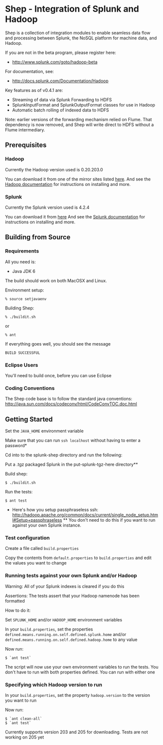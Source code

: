 
Shep - Integration of Splunk and Hadoop
=======================================

Shep is a collection of integration modules to enable
seamless data flow and processing between Splunk, the
NoSQL platform for machine data, and Hadoop.

If you are not in the beta program, please register here:

* http://www.splunk.com/goto/hadoop-beta

For documentation, see:

* http://docs.splunk.com/Documentation/Hadoop

Key features as of v0.4.1 are:

* Streaming of data via Splunk Forwarding to HDFS
* SplunkInputFormat and SplunkOutputFormat classes for use in Hadoop
* Automatic batch rolling of indexed data to HDFS

Note: earlier versions of the forwarding mechanism relied on
Flume. That dependency is now removed, and Shep will write
direct to HDFS without a Flume intermediary.

Prerequisites
-------------

### Hadoop

Currently the Hadoop version used is 0.20.203.0

You can download it from one of the mirror sites listed [here][hadoop-download].
And see the [Hadoop documentation][] for instructions on installing and more.

[hadoop-download]:http://www.apache.org/dyn/closer.cgi?path=hadoop/core/hadoop-0.20.203.0/hadoop-0.20.203.0rc1.tar.gz
[Hadoop documentation]:http://hadoop.apache.org/common/docs/r0.20.203.0/

### Splunk

Currently the Splunk version used is 4.2.4

You can download it from [here][splunk-download]
And see the [Splunk documentation][] for instructions on installing and more.

[Splunk documentation]:http://docs.splunk.com/Documentation/Splunk/latest/User
[splunk-download]:http://www.splunk.com/download


Building from Source
--------------------

### Requirements

All you need is:

* Java JDK 6

The build should work on both MacOSX and Linux.

Environment setup:

	% source setjavaenv

Building Shep:

	% ./buildit.sh

or

	% ant

If everything goes well, you should see the message

	BUILD SUCCESSFUL

### Eclipse Users

You'll need to build once, before you can use Eclipse

### Coding Conventions

The Shep code base is to follow the standard java conventions:
http://java.sun.com/docs/codeconv/html/CodeConvTOC.doc.html

Getting Started
---------------

Set the `JAVA_HOME` environment variable

Make sure that you can run `ssh localhost` without having to enter a password*

Cd into to the splunk-shep directory and run the following:

Put a .tgz packaged Splunk in the put-splunk-tgz-here directory**

Build shep:

	$ ./buildit.sh

Run the tests:

	$ ant test

* Here's how you setup passphraseless ssh: http://hadoop.apache.org/common/docs/current/single_node_setup.html#Setup+passphraseless
** You don't need to do this if you want to run against your own Splunk instance.

### Test configuration

Create a file called `build.properties`

Copy the contents from `default.properties` to `build.properties` and edit the values you want to change

### Running tests against your own Splunk and/or Hadoop

Warning: All of your Splunk indexes is cleared if you do this

Assertions: The tests assert that your Hadoop namenode has been formatted

How to do it:

Set `SPLUNK_HOME` and/or `HADOOP_HOME` environment variables

In your `build.properties`, set the properties `defined.means.running.on.self.defined.splunk.home` and/or `defined.means.running.on.self.defined.hadoop.home` to any value

Now run:

	$ `ant test`

The script will now use your own environment variables to run the tests. You don't have to run with both properties defined. You can run with either one

### Specifying which Hadoop version to run

In your `build.properties`, set the property `hadoop.version` to the version you want to run

Now run:

	$ `ant clean-all`
	$ `ant test`

Currently supports version 203 and 205 for downloading. Tests are not working on 205 yet
